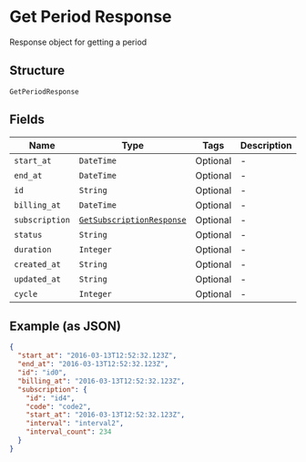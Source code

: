 
# Get Period Response

Response object for getting a period

## Structure

`GetPeriodResponse`

## Fields

| Name | Type | Tags | Description |
|  --- | --- | --- | --- |
| `start_at` | `DateTime` | Optional | - |
| `end_at` | `DateTime` | Optional | - |
| `id` | `String` | Optional | - |
| `billing_at` | `DateTime` | Optional | - |
| `subscription` | [`GetSubscriptionResponse`](../../doc/models/get-subscription-response.md) | Optional | - |
| `status` | `String` | Optional | - |
| `duration` | `Integer` | Optional | - |
| `created_at` | `String` | Optional | - |
| `updated_at` | `String` | Optional | - |
| `cycle` | `Integer` | Optional | - |

## Example (as JSON)

```json
{
  "start_at": "2016-03-13T12:52:32.123Z",
  "end_at": "2016-03-13T12:52:32.123Z",
  "id": "id0",
  "billing_at": "2016-03-13T12:52:32.123Z",
  "subscription": {
    "id": "id4",
    "code": "code2",
    "start_at": "2016-03-13T12:52:32.123Z",
    "interval": "interval2",
    "interval_count": 234
  }
}
```

